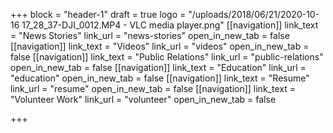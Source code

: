 +++
block = "header-1"
draft = true
logo = "/uploads/2018/06/21/2020-10-16 17_28_37-DJI_0012.MP4 - VLC media player.png"
[[navigation]]
link_text = "News Stories"
link_url = "news-stories"
open_in_new_tab = false
[[navigation]]
link_text = "Videos"
link_url = "videos"
open_in_new_tab = false
[[navigation]]
link_text = "Public Relations"
link_url = "public-relations"
open_in_new_tab = false
[[navigation]]
link_text = "Education"
link_url = "education"
open_in_new_tab = false
[[navigation]]
link_text = "Resume"
link_url = "resume"
open_in_new_tab = false
[[navigation]]
link_text = "Volunteer Work"
link_url = "volunteer"
open_in_new_tab = false

+++

